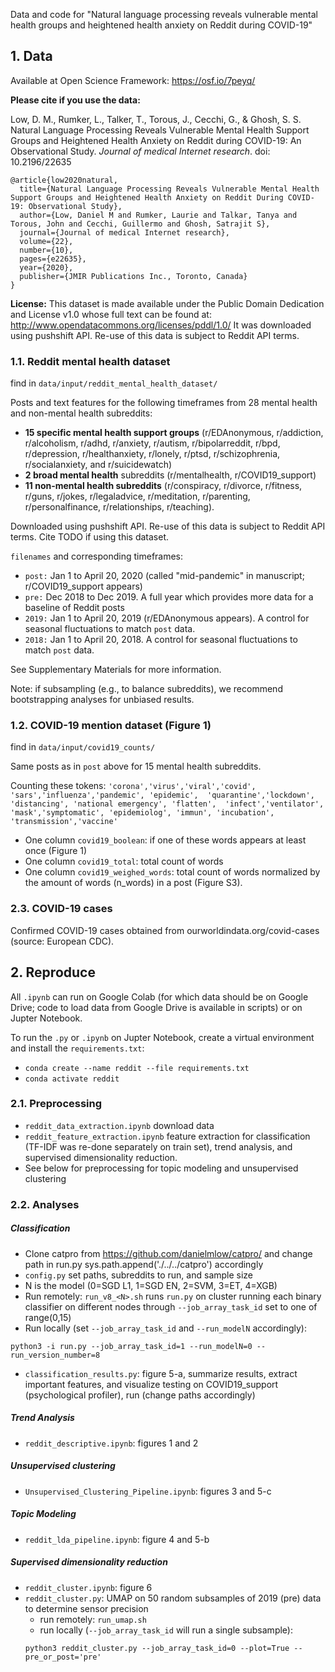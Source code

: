 Data and code for "Natural language processing reveals vulnerable mental health groups and heightened health anxiety on Reddit during COVID-19" 

## 1. Data

Available at Open Science Framework: https://osf.io/7peyq/

**Please cite if you use the data:** 

Low, D. M., Rumker, L., Talker, T., Torous, J., Cecchi, G., & Ghosh, S. S. Natural Language Processing Reveals Vulnerable Mental Health Support Groups and Heightened Health Anxiety on Reddit during COVID-19: An Observational Study. *Journal of medical Internet research*. doi: 10.2196/22635

```
@article{low2020natural,
  title={Natural Language Processing Reveals Vulnerable Mental Health Support Groups and Heightened Health Anxiety on Reddit During COVID-19: Observational Study},
  author={Low, Daniel M and Rumker, Laurie and Talkar, Tanya and Torous, John and Cecchi, Guillermo and Ghosh, Satrajit S},
  journal={Journal of medical Internet research},
  volume={22},
  number={10},
  pages={e22635},
  year={2020},
  publisher={JMIR Publications Inc., Toronto, Canada}
}
```


**License:** This dataset is made available under the Public Domain Dedication and License v1.0 whose full text can be found at: http://www.opendatacommons.org/licenses/pddl/1.0/
It was downloaded using pushshift API. Re-use of this data is subject to Reddit API terms. 

### 1.1. Reddit mental health dataset

find in `data/input/reddit_mental_health_dataset/`

Posts and text features for the following timeframes from 28 mental health and non-mental health subreddits:

 - **15 specific mental health support groups** (r/EDAnonymous, r/addiction,
   r/alcoholism, r/adhd, r/anxiety, r/autism, r/bipolarreddit, r/bpd,
   r/depression, r/healthanxiety, r/lonely, r/ptsd, r/schizophrenia,
   r/socialanxiety, and r/suicidewatch) 
- **2 broad mental health**
   subreddits (r/mentalhealth, r/COVID19_support) 
- **11 non-mental health
   subreddits** (r/conspiracy, r/divorce, r/fitness, r/guns, r/jokes,
   r/legaladvice, r/meditation, r/parenting, r/personalfinance,
   r/relationships, r/teaching). 

Downloaded using pushshift API. Re-use of this data is subject to Reddit API terms. Cite TODO if using this dataset.

`filenames` and corresponding timeframes:

- `post:` Jan 1 to April 20, 2020 (called "mid-pandemic" in manuscript; r/COVID19_support appears)
- `pre:` Dec 2018 to Dec 2019. A full year which provides more data for a baseline of Reddit posts
- `2019:` Jan 1 to April 20, 2019 (r/EDAnonymous appears). A control for seasonal fluctuations to match `post` data.
- `2018:` Jan 1 to April 20, 2018. A control for seasonal fluctuations to match `post` data.

See Supplementary Materials for more information.

Note: if subsampling (e.g., to balance subreddits), we recommend bootstrapping analyses for unbiased results. 


### 1.2. COVID-19 mention dataset (Figure 1)

find in `data/input/covid19_counts/`

Same posts as in `post` above for 15 mental health subreddits. 

Counting these tokens: `'corona','virus','viral','covid', 'sars','influenza','pandemic', 'epidemic', 
         'quarantine','lockdown', 'distancing', 'national emergency', 'flatten', 
             'infect','ventilator', 'mask','symptomatic',
            'epidemiolog', 'immun', 'incubation', 'transmission','vaccine'
`

* One column `covid19_boolean`: if one of these words appears at least once (Figure 1)
* One column `covid19_total`: total count of words
* One column `covid19_weighed_words`: total count of words normalized by the amount of words (n_words) in a post (Figure S3).  


### 2.3. COVID-19 cases
Confirmed COVID-19 cases obtained from ourworldindata.org/covid-cases (source: European CDC).


## 2. Reproduce

All `.ipynb` can run on Google Colab (for which data should be on Google Drive; code to load data from Google Drive is available in scripts) or on Jupter Notebook. 

To run the `.py` or `.ipynb` on Jupter Notebook, create a virtual environment and install the `requirements.txt`:
* `conda create --name reddit --file requirements.txt`
* `conda activate reddit`

### 2.1. Preprocessing
* `reddit_data_extraction.ipynb` download data
* `reddit_feature_extraction.ipynb` feature extraction for classification (TF-IDF was re-done separately on train set), trend analysis, and supervised dimensionality reduction.
* See below for preprocessing for topic modeling and unsupervised clustering 

### 2.2. Analyses
##### Classification
* Clone catpro from https://github.com/danielmlow/catpro/ and change path in run.py sys.path.append('./../../catpro') accordingly
* `config.py` set paths, subreddits to run, and sample size
* N is the model (0=SGD L1, 1=SGD EN, 2=SVM, 3=ET, 4=XGB)
* Run remotely: `run_v8_<N>.sh` runs `run.py` on cluster running each binary classifier on different nodes through `--job_array_task_id` set to one of range(0,15) 
* Run locally (set `--job_array_task_id` and `--run_modelN` accordingly): 
```
python3 -i run.py --job_array_task_id=1 --run_modelN=0 --run_version_number=8 
```

* `classification_results.py`: figure 5-a, summarize results, extract important features, and visualize testing on COVID19_support (psychological profiler), run (change paths accordingly)

##### Trend Analysis
* `reddit_descriptive.ipynb`: figures 1 and 2

##### Unsupervised clustering
* `Unsupervised_Clustering_Pipeline.ipynb`: figures 3 and 5-c

##### Topic Modeling
* `reddit_lda_pipeline.ipynb`: figure 4 and 5-b

##### Supervised dimensionality reduction
* `reddit_cluster.ipynb`: figure 6
* `reddit_cluster.py`: UMAP on 50 random subsamples of 2019 (pre) data to determine sensor precision
    * run remotely: `run_umap.sh`
    * run locally (`--job_array_task_id` will run a single subsample): 
    ```
    python3 reddit_cluster.py --job_array_task_id=0 --plot=True --pre_or_post='pre'
    ```

